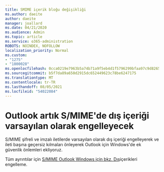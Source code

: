```yaml
---
title: SMIME içerik bloğu değişikliği
ms.author: daeite
author: daeite
manager: joallard
ms.date: 04/21/2020
ms.audience: Admin
ms.topic: article
ms.service: o365-administration
ROBOTS: NOINDEX, NOFOLLOW
localization_priority: Normal
ms.custom:
- "1275"
- "1800028"
ms.openlocfilehash: 0cca0219e7963b5a74b71a9f5eb4d1f5796299bfaa97c9d8265dcbf3f641b172
ms.sourcegitcommit: b5f7da89a650d2915dc652449623c78be6247175
ms.translationtype: MT
ms.contentlocale: tr-TR
ms.lasthandoff: 08/05/2021
ms.locfileid: "54022084"
---
```

# <a name="outlook-will-now-default-block-external-content-in-smime"></a>Outlook artık S/MIME'de dış içeriği varsayılan olarak engelleyecek

S/MIME şifreli ve imzalı iletilerde varsayılan olarak dış içeriği engelleyerek ve ileti başına geçersiz kılmaları önleyerek Outlook için Windows'de ek güvenlik önlemleri ekliyoruz.

Tüm ayrıntılar için [S/MIME Outlook Windows için bkz. Dış](https://support.office.com/article/2d3a4af1-fe41-475f-a888-fc7b997d112e)içerikleri engelleme.